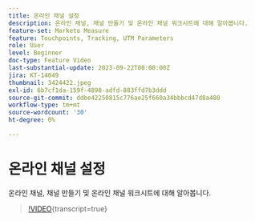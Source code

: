 ```yaml
---
title: 온라인 채널 설정
description: 온라인 채널, 채널 만들기 및 온라인 채널 워크시트에 대해 알아봅니다.
feature-set: Marketo Measure
feature: Touchpoints, Tracking, UTM Parameters
role: User
level: Beginner
doc-type: Feature Video
last-substantial-update: 2023-09-22T00:00:00Z
jira: KT-14049
thumbnail: 3424422.jpeg
exl-id: 6b7cf1da-159f-4898-adfd-883ffd7b3ddd
source-git-commit: ddbe42250815c776ae25f660a34bbbcd47d8a480
workflow-type: tm+mt
source-wordcount: '30'
ht-degree: 0%

---
```


# 온라인 채널 설정

온라인 채널, 채널 만들기 및 온라인 채널 워크시트에 대해 알아봅니다.

>[!VIDEO](https://video.tv.adobe.com/v/3424422/?learn=on){transcript=true}
